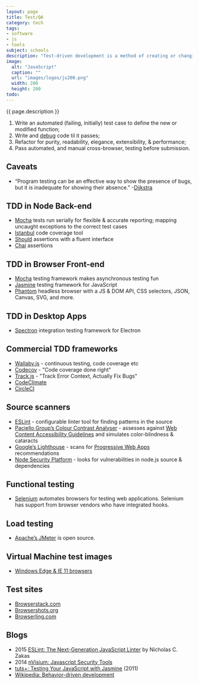 ```yaml
---
layout: page
title: Test/QA
category: tech
tags:
- software
- js
- tools
subject: schools
description: "Test-driven development is a method of creating or changing software through iterations."
image:
  alt: "JavaScript"
  caption: ""
  url: "images/logos/js200.png"
  width: 200
  height: 200
todo:
---
```


{{ page.description }}

1. Write an automated (failing, initially) test case to define the new or modified function;
2. Write and [debug]({{site.baseurl}}tech/debugging.html) code til it passes;
3. Refactor for purity, readability, elegance, extensibility, & performance;
4. Pass automated, and manual cross-browser, testing before submission.

Caveats
------
* “Program testing can be an effective way to show the presence of bugs, but it is inadequate for showing their absence.” -[Dijkstra](https://www.cs.utexas.edu/users/EWD/transcriptions/EWD03xx/EWD303.html)

TDD in Node Back-end
-------------
- [Mocha](https://mochajs.org/) tests run serially for flexible & accurate reporting; mapping uncaught exceptions to the correct test cases
- [Istanbul](https://www.npmjs.com/package/istanbul) code coverage tool
- [Should](https://www.npmjs.com/package/should) assertions with a fluent interface
- [Chai](http://chaijs.com/) assertions

TDD in Browser Front-end
-----------------
- [Mocha](https://mochajs.org/) testing framework makes asynchronous testing fun
- [Jasmine](https://github.com/jasmine/jasmine) testing framework for JavaScript
- [Phantom](http://phantomjs.org/) headless browser with a JS & DOM API, CSS selectors, JSON, Canvas, SVG, and more.

TDD in Desktop Apps
-----
- [Spectron](http://electron.atom.io/spectron) integration testing framework for Electron

Commercial TDD frameworks
----------
- [Wallaby.js](https://wallabyjs.com/) - continuous testing, code coverage etc
- [Codecov](https://codecov.io/) - "Code coverage done right"
- [Track.js](https://trackjs.com/) - "Track Error Context, Actually Fix Bugs"
- [CodeClimate](https://codeclimate.com/pricing)
- [CircleCI](https://circleci.com/pricing/)

Source scanners
-----
- [ESLint](http://eslint.org/) - configurable linter tool for finding patterns in the source
- [Paciello Group’s Colour Contrast Analyser](https://www.paciellogroup.com/resources/contrastanalyser/) - assesses against [Web Content Accessibility Guidelines](https://www.w3.org/TR/WCAG20/ "WCAG 2.0") and simulates color-blindness & cataracts
- [Google’s Lighthouse](https://github.com/GoogleChrome/lighthouse) - scans for [Progressive Web Apps](https://developers.google.com/web/progressive-web-apps/) recommendations
- [Node Security Platform](https://nodesecurity.io/) - looks for vulnerabilities in node.js source & dependencies

## Functional testing

- [Selenium](http://docs.seleniumhq.org/) automates browsers for testing web applications. Selenium has support from browser vendors who have integrated hooks.

## Load testing

- [Apache’s JMeter](https://jmeter.apache.org/) is open source.

Virtual Machine test images
-----
- [Windows Edge & IE 11 browsers](https://developer.microsoft.com/en-us/microsoft-edge/tools/vms/)

Test sites
-----
- [Browserstack.com](https://www.browserstack.com/)
- [Browsershots.org](http://browsershots.org/)
- [Browserling.com](https://www.browserling.com/)

Blogs
-----
- 2015 [ESLint: The Next-Generation JavaScript Linter](https://www.smashingmagazine.com/2015/09/eslint-the-next-generation-javascript-linter/) by Nicholas C. Zakas
- 2014 [nVisium: Javascript Security Tools](https://nvisium.com/blog/2014/06/27/javascript-security-tools/)
- [tuts+: Testing Your JavaScript with Jasmine](http://code.tutsplus.com/tutorials/testing-your-javascript-with-jasmine--net-21229) (2011)
- [Wikipedia: Behavior-driven development](https://en.wikipedia.org/wiki/Behavior-driven_development)
